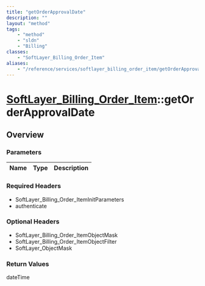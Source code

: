 ```yaml
---
title: "getOrderApprovalDate"
description: ""
layout: "method"
tags:
    - "method"
    - "sldn"
    - "Billing"
classes:
    - "SoftLayer_Billing_Order_Item"
aliases:
    - "/reference/services/softlayer_billing_order_item/getOrderApprovalDate"
---
```

# [SoftLayer_Billing_Order_Item](/reference/services/SoftLayer_Billing_Order_Item)::getOrderApprovalDate




## Overview 


### Parameters 
|Name | Type | Description |
| --- | --- | --- |


### Required Headers
* SoftLayer_Billing_Order_ItemInitParameters
* authenticate

### Optional Headers
* SoftLayer_Billing_Order_ItemObjectMask
* SoftLayer_Billing_Order_ItemObjectFilter
* SoftLayer_ObjectMask

### Return Values
dateTime

